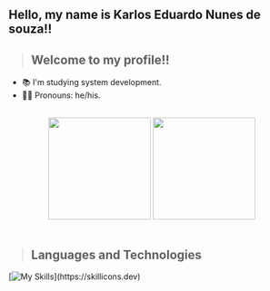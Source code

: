 ## Hello, my name is Karlos Eduardo Nunes de souza!!

>## Welcome to my profile!!

- 📚 I'm studying system development.
- 💇‍♂️ Pronouns: he/his.

<br>

<div align="center">

<picture>
    <source height="180em" media="(prefers-color-scheme: dark)" srcset="https://github-readme-stats.vercel.app/api?username=DevCabuloso&show_icons=true&theme=github_dark&include_all_commits=true">
    <img height="180em" src="https://github-readme-stats.vercel.app/api?username=DevCabuloso&show_icons=true&include_all_commits=true">
</picture>
<picture>
    <source height="180em" media="(prefers-color-scheme: dark)" srcset="https://github-readme-stats.vercel.app/api/top-langs/?username=DevCabuloso&layout=compact&langs_count=7&theme=github_dark">
    <img height="180em" src="https://github-readme-stats.vercel.app/api/top-langs/?username=DevCabuloso&layout=compact&langs_count=7">
</picture>
</div>

<br>

>## Languages and Technologies

[![My Skills](https://skillicons.dev/icons?i=html,css,js,git,vscode,linux,mysql,)](https://skillicons.dev)
